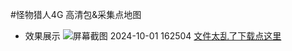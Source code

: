#怪物猎人4G 高清包&采集点地图
- 效果展示
![屏幕截图 2024-10-01 162504](https://github.com/user-attachments/assets/8b60dd8a-43e3-4293-9cf9-b7c24411f152)
[文件太乱了下载点这里](https://github.com/lvyin555/mh4gu/)
